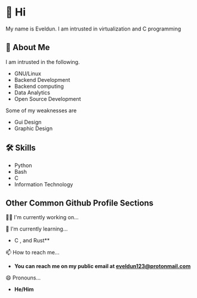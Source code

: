 
# 👋 Hi

My name is Eveldun. I am intrusted in virtualization and C programming



## 🚀 About Me
I am intrusted in the following.

* GNU/Linux
* Backend Development
* Backend computing
* Data Analytics
* Open Source Development 

Some of my weaknesses are 

* Gui Design
* Graphic Design


## 🛠 Skills
* Python
* Bash
* C
* Information Technology



## Other Common Github Profile Sections
👩‍💻 I'm currently working on...    


🧠 I'm currently learning...

* C , and Rust**

📫 How to reach me...

* **You can reach me on my public email at eveldun123@protonmail.com**

😄 Pronouns...

* **He/Him**

